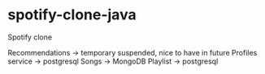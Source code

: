 # spotify-clone-java
Spotify clone


Recommendations -> temporary suspended, nice to have in future
Profiles service -> postgresql
Songs -> MongoDB
Playlist -> postgresql
